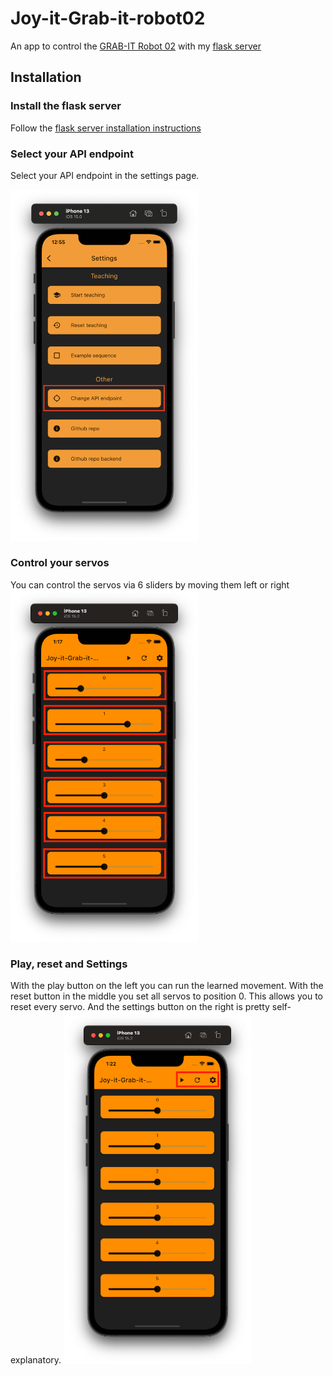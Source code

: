 # Joy-it-Grab-it-robot02
An app to control the [GRAB-IT Robot 02](https://joy-it.net/de/products/Robot02) with my [flask server](https://github.com/floodoo/Joy-it-Grab-it-robot02-backend)

## Installation

### Install the flask server
Follow the [flask server installation instructions](https://github.com/floodoo/Joy-it-Grab-it-robot02-backend)

### Select your API endpoint
Select your API endpoint in the settings page.

<img src="https://github.com/floodoo/Joy-it-Grab-it-robot02-frontend/blob/main/assets/images/settings_page_change_api_endpoint.png?raw=true" width="300">

### Control your servos
You can control the servos via 6 sliders by moving them left or right
<img src="https://github.com/floodoo/Joy-it-Grab-it-robot02-frontend/blob/main/assets/images/slider_page_slider.png?raw=true" width="300">

### Play, reset and Settings
With the play button on the left you can run the learned movement. With the reset button in the middle you set all servos to position 0. This allows you to reset every servo. And the settings button on the right is pretty self-explanatory.
<img src="https://github.com/floodoo/Joy-it-Grab-it-robot02-frontend/blob/main/assets/images/slider_page_buttons.png?raw=true" width="300">